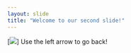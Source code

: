```yaml
---
layout: slide
title: "Welcome to our second slide!"
---
```

[<img src="https://mamasgeeky.com/wp-content/uploads/2020/03/coronavirus-meme-1.jpg">]
Use the left arrow to go back!